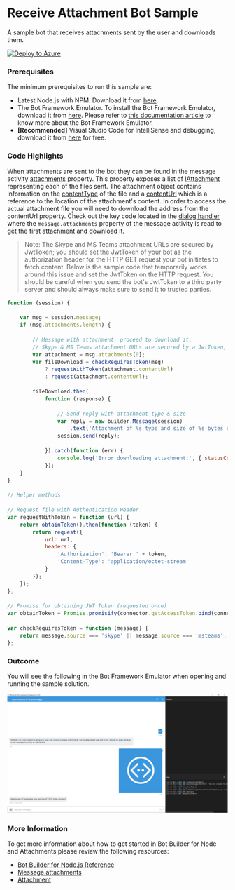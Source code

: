 # Receive Attachment Bot Sample

A sample bot that receives attachments sent by the user and downloads them.

[![Deploy to Azure][Deploy Button]][Deploy ReceiveAttachment/Node]

[Deploy Button]: https://azuredeploy.net/deploybutton.png
[Deploy ReceiveAttachment/Node]: https://azuredeploy.net

### Prerequisites

The minimum prerequisites to run this sample are:
* Latest Node.js with NPM. Download it from [here](https://nodejs.org/en/download/).
* The Bot Framework Emulator. To install the Bot Framework Emulator, download it from [here](https://emulator.botframework.com/). Please refer to [this documentation article](https://github.com/microsoft/botframework-emulator/wiki/Getting-Started) to know more about the Bot Framework Emulator.
* **[Recommended]** Visual Studio Code for IntelliSense and debugging, download it from [here](https://code.visualstudio.com/) for free.

### Code Highlights

When attachments are sent to the bot they can be found in the message activity [attachments](https://docs.botframework.com/en-us/node/builder/chat-reference/classes/_botbuilder_d_.message.html#attachments) property.
This property exposes a list of [IAttachment](https://docs.botframework.com/en-us/node/builder/chat-reference/interfaces/_botbuilder_d_.iattachment.html) representing each of the files sent. The attachment object contains information on the [contentType](https://docs.botframework.com/en-us/node/builder/chat-reference/interfaces/_botbuilder_d_.iattachment.html#contenttype) of the file and a [contentUrl](https://docs.botframework.com/en-us/node/builder/chat-reference/interfaces/_botbuilder_d_.iattachment.html#contenturl)  which is a reference to the location of the attachment's content. In order to access the actual attachment file you will need to download the address from the contentUrl property.
Check out the key code located in the [dialog handler](app.js#L26-L46) where the `message.attachments` property of the message activity is read to get the first attachment and download it.

> Note: The Skype and MS Teams attachment URLs are secured by JwtToken; you should set the JwtToken of your bot as the authorization header for the HTTP GET request your bot initiates to fetch content. Below is the sample code that temporarily works around this issue and set the JwtToken on the HTTP request. You should be careful when you send the bot's JwtToken to a third party server and should always make sure to send it to trusted parties.

````JavaScript
function (session) {

    var msg = session.message;
    if (msg.attachments.length) {

        // Message with attachment, proceed to download it.
        // Skype & MS Teams attachment URLs are secured by a JwtToken, so we need to pass the token from our bot.
        var attachment = msg.attachments[0];
        var fileDownload = checkRequiresToken(msg)
            ? requestWithToken(attachment.contentUrl)
            : request(attachment.contentUrl);

        fileDownload.then(
            function (response) {

                // Send reply with attachment type & size
                var reply = new builder.Message(session)
                    .text('Attachment of %s type and size of %s bytes received.', attachment.contentType, response.length);
                session.send(reply);

            }).catch(function (err) {
                console.log('Error downloading attachment:', { statusCode: err.statusCode, message: err.response.statusMessage });
            });
    }
}

// Helper methods

// Request file with Authentication Header
var requestWithToken = function (url) {
    return obtainToken().then(function (token) {
        return request({
            url: url,
            headers: {
                'Authorization': 'Bearer ' + token,
                'Content-Type': 'application/octet-stream'
            }
        });
    });
};

// Promise for obtaining JWT Token (requested once)
var obtainToken = Promise.promisify(connector.getAccessToken.bind(connector));

var checkRequiresToken = function (message) {
    return message.source === 'skype' || message.source === 'msteams';
};
````

### Outcome

You will see the following in the Bot Framework Emulator when opening and running the sample solution.

![Sample Outcome](images/outcome.png)

### More Information

To get more information about how to get started in Bot Builder for Node and Attachments please review the following resources:
* [Bot Builder for Node.js Reference](https://docs.microsoft.com/en-us/bot-framework/nodejs/)
* [Message.attachments](https://docs.botframework.com/en-us/node/builder/chat-reference/classes/_botbuilder_d_.message.html#attachments)
* [Attachment](https://docs.botframework.com/en-us/node/builder/chat-reference/interfaces/_botbuilder_d_.iattachment.html)
